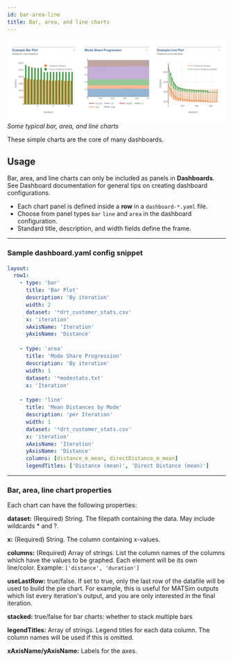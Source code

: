```yaml
---
id: bar-area-line
title: Bar, area, and line charts
---
```


![bar area example](assets/bar-line.png)
_Some typical bar, area, and line charts_

These simple charts are the core of many dashboards.

## Usage

Bar, area, and line charts can only be included as panels in **Dashboards**. See Dashboard documentation for general tips on creating dashboard configurations.

- Each chart panel is defined inside a **row** in a `dashboard-*.yaml` file.
- Choose from panel types `bar` `line` and `area` in the dashboard configuration.
- Standard title, description, and width fields define the frame.

---

### Sample dashboard.yaml config snippet

```yaml
layout:
  row1:
    - type: 'bar'
      title: 'Bar Plot'
      description: 'By iteration'
      width: 2
      dataset: '*drt_customer_stats.csv'
      x: 'iteration'
      xAxisName: 'Iteration'
      yAxisName: 'Distance'

    - type: 'area'
      title: 'Mode Share Progression'
      description: 'By iteration'
      width: 1
      dataset: '*modestats.txt'
      x: 'Iteration'

    - type: 'line'
      title: 'Mean Distances by Mode'
      description: 'per Iteration'
      width: 1
      dataset: '*drt_customer_stats.csv'
      x: 'iteration'
      xAxisName: 'Iteration'
      yAxisName: 'Distance'
      columns: [distance_m_mean, directDistance_m_mean]
      legendTitles: ['Distance (mean)', 'Direct Distance (mean)']
```

---

### Bar, area, line chart properties

Each chart can have the following properties:

**dataset:** (Required) String. The filepath containing the data. May include wildcards \* and ?.

**x:** (Required) String. The column containing x-values.

**columns:** (Required) Array of strings. List the column names of the columns which have the values to be graphed. Each element will be its own line/color. Example: `['distance', 'duration']`

**useLastRow:** true/false. If set to true, only the last row of the datafile will be used to build the pie chart. For example, this is useful for MATSim outputs which list every iteration's output, and you are only interested in the final iteration.

**stacked:** true/false for bar charts: whether to stack multiple bars

**legendTitles:** Array of strings. Legend titles for each data column. The column names will be used if this is omitted.

**xAxisName/yAxisName:** Labels for the axes.
